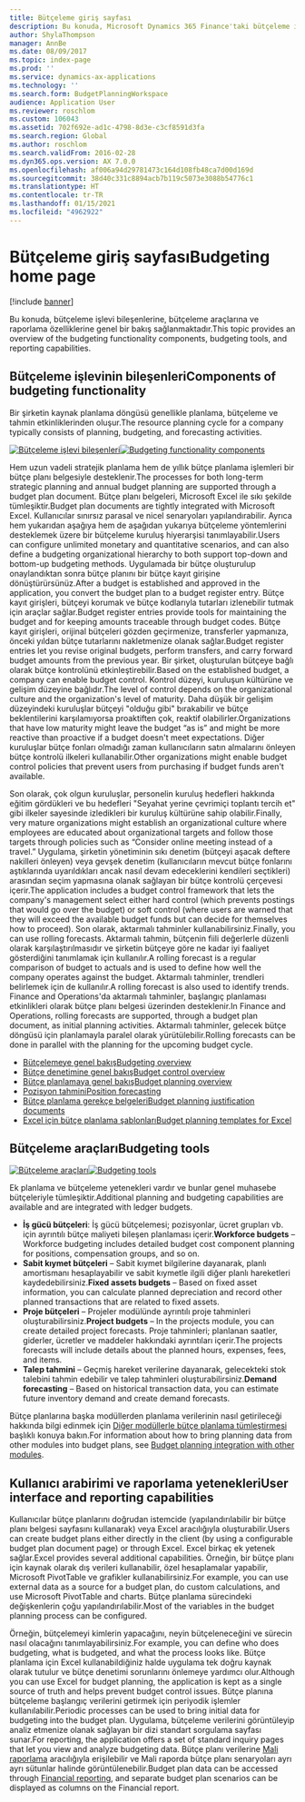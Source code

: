 ```yaml
---
title: Bütçeleme giriş sayfası
description: Bu konuda, Microsoft Dynamics 365 Finance'taki bütçeleme işlevi bileşenlerine, bütçeleme araçlarına ve raporlama özelliklerine genel bir bakış sağlanmaktadır.
author: ShylaThompson
manager: AnnBe
ms.date: 08/09/2017
ms.topic: index-page
ms.prod: ''
ms.service: dynamics-ax-applications
ms.technology: ''
ms.search.form: BudgetPlanningWorkspace
audience: Application User
ms.reviewer: roschlom
ms.custom: 106043
ms.assetid: 702f692e-ad1c-4798-8d3e-c3cf8591d3fa
ms.search.region: Global
ms.author: roschlom
ms.search.validFrom: 2016-02-28
ms.dyn365.ops.version: AX 7.0.0
ms.openlocfilehash: af006a94d29781473c164d108fb48ca7d00d169d
ms.sourcegitcommit: 38d40c331c8894acb7b119c5073e3088b54776c1
ms.translationtype: HT
ms.contentlocale: tr-TR
ms.lasthandoff: 01/15/2021
ms.locfileid: "4962922"
---
```

# <a name="budgeting-home-page"></a><span data-ttu-id="7db5d-103">Bütçeleme giriş sayfası</span><span class="sxs-lookup"><span data-stu-id="7db5d-103">Budgeting home page</span></span>

[!include [banner](../includes/banner.md)]

<span data-ttu-id="7db5d-104">Bu konuda, bütçeleme işlevi bileşenlerine, bütçeleme araçlarına ve raporlama özelliklerine genel bir bakış sağlanmaktadır.</span><span class="sxs-lookup"><span data-stu-id="7db5d-104">This topic provides an overview of the budgeting functionality components, budgeting tools, and reporting capabilities.</span></span> 

<a name="components-of-budgeting-functionality"></a><span data-ttu-id="7db5d-105">Bütçeleme işlevinin bileşenleri</span><span class="sxs-lookup"><span data-stu-id="7db5d-105">Components of budgeting functionality</span></span>
-------------------------------------

<span data-ttu-id="7db5d-106">Bir şirketin kaynak planlama döngüsü genellikle planlama, bütçeleme ve tahmin etkinliklerinden oluşur.</span><span class="sxs-lookup"><span data-stu-id="7db5d-106">The resource planning cycle for a company typically consists of planning, budgeting, and forecasting activities.</span></span>

<span data-ttu-id="7db5d-107">[![Bütçeleme işlevi bileşenleri](./media/budgeting-functionality-components.jpg)](./media/budgeting-functionality-components.jpg)</span><span class="sxs-lookup"><span data-stu-id="7db5d-107">[![Budgeting functionality components](./media/budgeting-functionality-components.jpg)](./media/budgeting-functionality-components.jpg)</span></span>

<span data-ttu-id="7db5d-108">Hem uzun vadeli stratejik planlama hem de yıllık bütçe planlama işlemleri bir bütçe planı belgesiyle desteklenir.</span><span class="sxs-lookup"><span data-stu-id="7db5d-108">The processes for both long-term strategic planning and annual budget planning are supported through a budget plan document.</span></span> <span data-ttu-id="7db5d-109">Bütçe planı belgeleri, Microsoft Excel ile sıkı şekilde tümleşiktir.</span><span class="sxs-lookup"><span data-stu-id="7db5d-109">Budget plan documents are tightly integrated with Microsoft Excel.</span></span> <span data-ttu-id="7db5d-110">Kullanıcılar sınırsız parasal ve nicel senaryoları yapılandırabilir. Ayrıca hem yukarıdan aşağıya hem de aşağıdan yukarıya bütçeleme yöntemlerini desteklemek üzere bir bütçeleme kuruluş hiyerarşisi tanımlayabilir.</span><span class="sxs-lookup"><span data-stu-id="7db5d-110">Users can configure unlimited monetary and quantitative scenarios, and can also define a budgeting organizational hierarchy to both support top-down and bottom-up budgeting methods.</span></span> <span data-ttu-id="7db5d-111">Uygulamada bir bütçe oluşturulup onaylandıktan sonra bütçe planını bir bütçe kayıt girişine dönüştürürsünüz.</span><span class="sxs-lookup"><span data-stu-id="7db5d-111">After a budget is established and approved in the application, you convert the budget plan to a budget register entry.</span></span> <span data-ttu-id="7db5d-112">Bütçe kayıt girişleri, bütçeyi korumak ve bütçe kodlarıyla tutarları izlenebilir tutmak için araçlar sağlar.</span><span class="sxs-lookup"><span data-stu-id="7db5d-112">Budget register entries provide tools for maintaining the budget and for keeping amounts traceable through budget codes.</span></span> <span data-ttu-id="7db5d-113">Bütçe kayıt girişleri, orijinal bütçeleri gözden geçirmenize, transferler yapmanıza, önceki yıldan bütçe tutarlarını nakletmenize olanak sağlar.</span><span class="sxs-lookup"><span data-stu-id="7db5d-113">Budget register entries let you revise original budgets, perform transfers, and carry forward budget amounts from the previous year.</span></span> <span data-ttu-id="7db5d-114">Bir şirket, oluşturulan bütçeye bağlı olarak bütçe kontrolünü etkinleştirebilir.</span><span class="sxs-lookup"><span data-stu-id="7db5d-114">Based on the established budget, a company can enable budget control.</span></span> <span data-ttu-id="7db5d-115">Kontrol düzeyi, kuruluşun kültürüne ve gelişim düzeyine bağlıdır.</span><span class="sxs-lookup"><span data-stu-id="7db5d-115">The level of control depends on the organizational culture and the organization's level of maturity.</span></span> <span data-ttu-id="7db5d-116">Daha düşük bir gelişim düzeyindeki kuruluşlar bütçeyi "olduğu gibi" bırakabilir ve bütçe beklentilerini karşılamıyorsa proaktiften çok, reaktif olabilirler.</span><span class="sxs-lookup"><span data-stu-id="7db5d-116">Organizations that have low maturity might leave the budget “as is” and might be more reactive than proactive if a budget doesn't meet expectations.</span></span> <span data-ttu-id="7db5d-117">Diğer kuruluşlar bütçe fonları olmadığı zaman kullanıcıların satın almalarını önleyen bütçe kontrolü ilkeleri kullanabilir.</span><span class="sxs-lookup"><span data-stu-id="7db5d-117">Other organizations might enable budget control policies that prevent users from purchasing if budget funds aren't available.</span></span>

<span data-ttu-id="7db5d-118">Son olarak, çok olgun kuruluşlar, personelin kuruluş hedefleri hakkında eğitim gördükleri ve bu hedefleri "Seyahat yerine çevrimiçi toplantı tercih et" gibi ilkeler sayesinde izledikleri bir kuruluş kültürüne sahip olabilir.</span><span class="sxs-lookup"><span data-stu-id="7db5d-118">Finally, very mature organizations might establish an organizational culture where employees are educated about organizational targets and follow those targets through policies such as “Consider online meeting instead of a travel.”</span></span> <span data-ttu-id="7db5d-119">Uygulama, şirketin yönetiminin sıkı denetim (bütçeyi aşacak deftere nakilleri önleyen) veya gevşek denetim (kullanıcıların mevcut bütçe fonlarını aştıklarında uyarıldıkları ancak nasıl devam edeceklerini kendileri seçtikleri) arasından seçim yapmasına olanak sağlayan bir bütçe kontrolü çerçevesi içerir.</span><span class="sxs-lookup"><span data-stu-id="7db5d-119">The application includes a budget control framework that lets the company's management select either hard control (which prevents postings that would go over the budget) or soft control (where users are warned that they will exceed the available budget funds but can decide for themselves how to proceed).</span></span> <span data-ttu-id="7db5d-120">Son olarak, aktarmalı tahminler kullanabilirsiniz.</span><span class="sxs-lookup"><span data-stu-id="7db5d-120">Finally, you can use rolling forecasts.</span></span> <span data-ttu-id="7db5d-121">Aktarmalı tahmin, bütçenin fiili değerlerle düzenli olarak karşılaştırılmasıdır ve şirketin bütçeye göre ne kadar iyi faaliyet gösterdiğini tanımlamak için kullanılır.</span><span class="sxs-lookup"><span data-stu-id="7db5d-121">A rolling forecast is a regular comparison of budget to actuals and is used to define how well the company operates against the budget.</span></span> <span data-ttu-id="7db5d-122">Aktarmalı tahminler, trendleri belirlemek için de kullanılır.</span><span class="sxs-lookup"><span data-stu-id="7db5d-122">A rolling forecast is also used to identify trends.</span></span> <span data-ttu-id="7db5d-123">Finance and Operations'da aktarmalı tahminler, başlangıç planlaması etkinlikleri olarak bütçe planı belgesi üzerinden desteklenir.</span><span class="sxs-lookup"><span data-stu-id="7db5d-123">In Finance and Operations, rolling forecasts are supported, through a budget plan document, as initial planning activities.</span></span> <span data-ttu-id="7db5d-124">Aktarmalı tahminler, gelecek bütçe döngüsü için planlamayla paralel olarak yürütülebilir.</span><span class="sxs-lookup"><span data-stu-id="7db5d-124">Rolling forecasts can be done in parallel with the planning for the upcoming budget cycle.</span></span>

-   [<span data-ttu-id="7db5d-125">Bütçelemeye genel bakış</span><span class="sxs-lookup"><span data-stu-id="7db5d-125">Budgeting overview</span></span>](basic-budgeting-overview-configuration.md)
-   [<span data-ttu-id="7db5d-126">Bütçe denetimine genel bakış</span><span class="sxs-lookup"><span data-stu-id="7db5d-126">Budget control overview</span></span>](budget-control-overview-configuration.md)
-   [<span data-ttu-id="7db5d-127">Bütçe planlamaya genel bakış</span><span class="sxs-lookup"><span data-stu-id="7db5d-127">Budget planning overview</span></span>](budget-planning-overview-configuration.md)
-   [<span data-ttu-id="7db5d-128">Pozisyon tahmini</span><span class="sxs-lookup"><span data-stu-id="7db5d-128">Position forecasting</span></span>](position-forecasting.md)
-   [<span data-ttu-id="7db5d-129">Bütçe planlama gerekçe belgeleri</span><span class="sxs-lookup"><span data-stu-id="7db5d-129">Budget planning justification documents</span></span>](budget-planning-justification-docs.md)
-   [<span data-ttu-id="7db5d-130">Excel için bütçe planlama şablonları</span><span class="sxs-lookup"><span data-stu-id="7db5d-130">Budget planning templates for Excel</span></span>](budget-planning-excel-templates.md)

## <a name="budgeting-tools"></a><span data-ttu-id="7db5d-131">Bütçeleme araçları</span><span class="sxs-lookup"><span data-stu-id="7db5d-131">Budgeting tools</span></span>
<span data-ttu-id="7db5d-132">[![Bütçeleme araçları](./media/budgeting-tools.jpg)](./media/budgeting-tools.jpg)</span><span class="sxs-lookup"><span data-stu-id="7db5d-132">[![Budgeting tools](./media/budgeting-tools.jpg)](./media/budgeting-tools.jpg)</span></span> 

<span data-ttu-id="7db5d-133">Ek planlama ve bütçeleme yetenekleri vardır ve bunlar genel muhasebe bütçeleriyle tümleşiktir.</span><span class="sxs-lookup"><span data-stu-id="7db5d-133">Additional planning and budgeting capabilities are available and are integrated with ledger budgets.</span></span>

-   <span data-ttu-id="7db5d-134">**İş gücü bütçeleri**: İş gücü bütçelemesi; pozisyonlar, ücret grupları vb. için ayrıntılı bütçe maliyeti bileşen planlaması içerir.</span><span class="sxs-lookup"><span data-stu-id="7db5d-134">**Workforce budgets** – Workforce budgeting includes detailed budget cost component planning for positions, compensation groups, and so on.</span></span>
-   <span data-ttu-id="7db5d-135">**Sabit kıymet bütçeleri** – Sabit kıymet bilgilerine dayanarak, planlı amortismanı hesaplayabilir ve sabit kıymetle ilgili diğer planlı hareketleri kaydedebilirsiniz.</span><span class="sxs-lookup"><span data-stu-id="7db5d-135">**Fixed assets budgets** – Based on fixed asset information, you can calculate planned depreciation and record other planned transactions that are related to fixed assets.</span></span>
-   <span data-ttu-id="7db5d-136">**Proje bütçeleri** – Projeler modülünde ayrıntılı proje tahminleri oluşturabilirsiniz.</span><span class="sxs-lookup"><span data-stu-id="7db5d-136">**Project budgets** – In the projects module, you can create detailed project forecasts.</span></span> <span data-ttu-id="7db5d-137">Proje tahminleri; planlanan saatler, giderler, ücretler ve maddeler hakkındaki ayrıntıları içerir.</span><span class="sxs-lookup"><span data-stu-id="7db5d-137">The projects forecasts will include details about the planned hours, expenses, fees, and items.</span></span>
-   <span data-ttu-id="7db5d-138">**Talep tahmini** – Geçmiş hareket verilerine dayanarak, gelecekteki stok talebini tahmin edebilir ve talep tahminleri oluşturabilirsiniz.</span><span class="sxs-lookup"><span data-stu-id="7db5d-138">**Demand forecasting** – Based on historical transaction data, you can estimate future inventory demand and create demand forecasts.</span></span>

<span data-ttu-id="7db5d-139">Bütçe planlarına başka modüllerden planlama verilerinin nasıl getirileceği hakkında bilgi edinmek için [Diğer modüllerle bütçe planlama tümleştirmesi](budget-planning-integration-other-modules.md) başlıklı konuya bakın.</span><span class="sxs-lookup"><span data-stu-id="7db5d-139">For information about how to bring planning data from other modules into budget plans, see [Budget planning integration with other modules](budget-planning-integration-other-modules.md).</span></span>

## <a name="user-interface-and-reporting-capabilities"></a><span data-ttu-id="7db5d-140">Kullanıcı arabirimi ve raporlama yetenekleri</span><span class="sxs-lookup"><span data-stu-id="7db5d-140">User interface and reporting capabilities</span></span>
<span data-ttu-id="7db5d-141">Kullanıcılar bütçe planlarını doğrudan istemcide (yapılandırılabilir bir bütçe planı belgesi sayfasını kullanarak) veya Excel aracılığıyla oluşturabilir.</span><span class="sxs-lookup"><span data-stu-id="7db5d-141">Users can create budget plans either directly in the client (by using a configurable budget plan document page) or through Excel.</span></span> <span data-ttu-id="7db5d-142">Excel birkaç ek yetenek sağlar.</span><span class="sxs-lookup"><span data-stu-id="7db5d-142">Excel provides several additional capabilities.</span></span> <span data-ttu-id="7db5d-143">Örneğin, bir bütçe planı için kaynak olarak dış verileri kullanabilir, özel hesaplamalar yapabilir, Microsoft PivotTable ve grafikler kullanabilirsiniz.</span><span class="sxs-lookup"><span data-stu-id="7db5d-143">For example, you can use external data as a source for a budget plan, do custom calculations, and use Microsoft PivotTable and charts.</span></span> <span data-ttu-id="7db5d-144">Bütçe planlama sürecindeki değişkenlerin çoğu yapılandırılabilir.</span><span class="sxs-lookup"><span data-stu-id="7db5d-144">Most of the variables in the budget planning process can be configured.</span></span> 

<span data-ttu-id="7db5d-145">Örneğin, bütçelemeyi kimlerin yapacağını, neyin bütçeleneceğini ve sürecin nasıl olacağını tanımlayabilirsiniz.</span><span class="sxs-lookup"><span data-stu-id="7db5d-145">For example, you can define who does budgeting, what is budgeted, and what the process looks like.</span></span> <span data-ttu-id="7db5d-146">Bütçe planlama için Excel kullanabildiğiniz halde uygulama tek doğru kaynak olarak tutulur ve bütçe denetimi sorunlarını önlemeye yardımcı olur.</span><span class="sxs-lookup"><span data-stu-id="7db5d-146">Although you can use Excel for budget planning, the application is kept as a single source of truth and helps prevent budget control issues.</span></span> <span data-ttu-id="7db5d-147">Bütçe planına bütçeleme başlangıç verilerini getirmek için periyodik işlemler kullanılabilir.</span><span class="sxs-lookup"><span data-stu-id="7db5d-147">Periodic processes can be used to bring initial data for budgeting into the budget plan.</span></span> <span data-ttu-id="7db5d-148">Uygulama, bütçeleme verilerini görüntüleyip analiz etmenize olanak sağlayan bir dizi standart sorgulama sayfası sunar.</span><span class="sxs-lookup"><span data-stu-id="7db5d-148">For reporting, the application offers a set of standard inquiry pages that let you view and analyze budgeting data.</span></span> <span data-ttu-id="7db5d-149">Bütçe planı verilerine [Mali raporlama](../general-ledger/financial-reporting-getting-started.md) aracılığıyla erişilebilir ve Mali raporda bütçe planı senaryoları ayrı ayrı sütunlar halinde görüntülenebilir.</span><span class="sxs-lookup"><span data-stu-id="7db5d-149">Budget plan data can be accessed through [Financial reporting](../general-ledger/financial-reporting-getting-started.md), and separate budget plan scenarios can be displayed as columns on the Financial report.</span></span>






